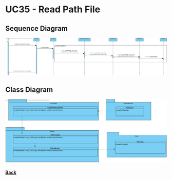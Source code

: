 # UC35 - Read Path File

##	Sequence Diagram
![UC35 - Read Path File  SD](UC35-SD.jpg)

##	Class Diagram
![UC35 - Read Path File  CD](UC35-CD.jpg)

#### [Back](../OODesign.md)